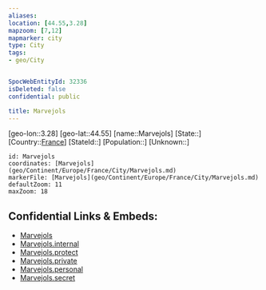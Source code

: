 ```yaml
---
aliases: 
location: [44.55,3.28]
mapzoom: [7,12] 
mapmarker: city 
type: City
tags:
- geo/City


SpocWebEntityId: 32336
isDeleted: false
confidential: public

title: Marvejols
---
```

[geo-lon::3.28]
[geo-lat::44.55]
[name::Marvejols]
[State::]
[Country::[France](geo/Continent/Europe/France.md)]
[StateId::]
[Population::]
[Unknown::]


```leaflet
id: Marvejols
coordinates: [Marvejols](geo/Continent/Europe/France/City/Marvejols.md)
markerFile: [Marvejols](geo/Continent/Europe/France/City/Marvejols.md)
defaultZoom: 11 
maxZoom: 18
```


## Confidential Links & Embeds: 
- [Marvejols](../../../../../../_public/geo/Continent/Europe/France/City/Marvejols.md) 
- [Marvejols.internal](../../../../../../_internal/geo/Continent/Europe/France/City/Marvejols.internal.md) 
- [Marvejols.protect](../../../../../../_protect/geo/Continent/Europe/France/City/Marvejols.protect.md) 
- [Marvejols.private](../../../../../../_private/geo/Continent/Europe/France/City/Marvejols.private.md) 
- [Marvejols.personal](../../../../../../_personal/geo/Continent/Europe/France/City/Marvejols.personal.md) 
- [Marvejols.secret](../../../../../../_secret/geo/Continent/Europe/France/City/Marvejols.secret.md) 
